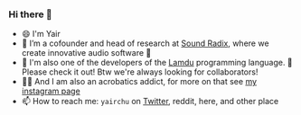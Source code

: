 ### Hi there 👋

- 😄 I'm Yair
- 🔭 I’m a cofounder and head of research at [Sound Radix](https://github.com/soundradix/), where we create innovative audio software 🚀
- 👯 I'm also one of the developers of the [Lamdu](https://github.com/lamdu/lamdu) programming language. 🙏 Please check it out! Btw we're always looking for collaborators!
- 🤸‍♀️ And I am also an acrobatics addict, for more on that see [my instagram page](https://www.instagram.com/acrocopter/)
- 📫 How to reach me: `yairchu` on [Twitter](https://twitter.com/yairchu/), reddit, here, and other place
